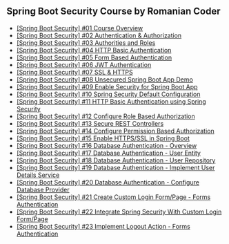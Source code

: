 ## Spring Boot Security Course by Romanian Coder

- [[Spring Boot Security] #01 Course Overview](https://www.youtube.com/watch?v=EPd-u8ibXBY&t=6s)
- [[Spring Boot Security] #02 Authentication & Authorization](https://www.youtube.com/watch?v=4XFmMHYg_Ok)
- [[Spring Boot Security] #03 Authorities and Roles](https://www.youtube.com/watch?v=HWp0tRYJVCY)
- [[Spring Boot Security] #04 HTTP Basic Authentication](https://www.youtube.com/watch?v=fjkxqmRlA9E&t=16s)
- [[Spring Boot Security] #05 Form Based Authentication](https://www.youtube.com/watch?v=YMiAgD6sfyU)
- [[Spring Boot Security] #06 JWT Authentication](https://www.youtube.com/watch?v=x6bzYyMY0GA)
- [[Spring Boot Security] #07 SSL & HTTPS](https://www.youtube.com/watch?v=cle8avHVCQY&t=10s)
- [[Spring Boot Security] #08 Unsecured Spring Boot App Demo](https://www.youtube.com/watch?v=yJ7phtxCrVk)
- [[Spring Boot Security] #09 Enable Security for Spring Boot App](https://www.youtube.com/watch?v=5QEtVG0Dh1I)
- [[Spring Boot Security] #10 Spring Security Default Configuration](https://www.youtube.com/watch?v=G-CK9DgD9Ts)
- [[Spring Boot Security] #11 HTTP Basic Authentication using Spring Security](https://www.youtube.com/watch?v=hF-iMHpl970)
- [[Spring Boot Security] #12 Configure Role Based Authorization](https://www.youtube.com/watch?v=tYpS8BmrEyo&t=22s)
- [[Spring Boot Security] #13 Secure REST Controllers](https://www.youtube.com/watch?v=OYr9HUPmhSw)
- [[Spring Boot Security] #14 Configure Permission Based Authorization](https://www.youtube.com/watch?v=HAmqB123sDc)
- [[Spring Boot Security] #15 Enable HTTPS/SSL in Spring Boot](https://www.youtube.com/watch?v=HLSmjZ5vN0w)
- [[Spring Boot Security] #16 Database Authentication - Overview](https://www.youtube.com/watch?v=4l5d-ZVkDPg)
- [[Spring Boot Security] #17 Database Authentication - User Entity](https://www.youtube.com/watch?v=q6U0Jb-ZsBA)
- [[Spring Boot Security] #18 Database Authentication - User Repository](https://www.youtube.com/watch?v=9njh71HmE5Y)
- [[Spring Boot Security] #19 Database Authentication - Implement User Details Service](https://www.youtube.com/watch?v=TDuVY8PFU3Q)
- [[Spring Boot Security] #20 Database Authentication - Configure Database Provider](https://www.youtube.com/watch?v=wNN6S_HsD4o)
- [[Spring Boot Security] #21 Create Custom Login Form/Page - Forms Authentication](https://www.youtube.com/watch?v=roiPQGk37JQ)
- [[Spring Boot Security] #22 Integrate Spring Security With Custom Login Form/Page](https://www.youtube.com/watch?v=Z6ZG6BIgW-Q)
- [[Spring Boot Security] #23 Implement Logout Action - Forms Authentication](https://www.youtube.com/watch?v=jgn-D271qWA)
